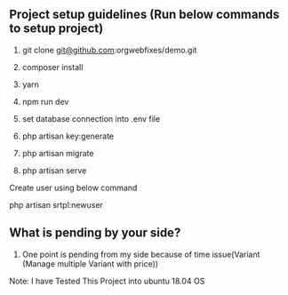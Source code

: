 Project setup guidelines (Run below commands to setup project)
------------------------------------------------------
1) git clone git@github.com:orgwebfixes/demo.git

2) composer install

3) yarn

4) npm run dev

5) set database connection into .env file

6) php artisan key:generate

7) php artisan migrate

8) php artisan serve

Create user using below command

php artisan srtpl:newuser


What is pending by your side?
---------------------------------------
1) One point is pending from my side because of time issue(Variant (Manage multiple Variant with price))

Note:
I have Tested This Project into ubuntu 18.04 OS